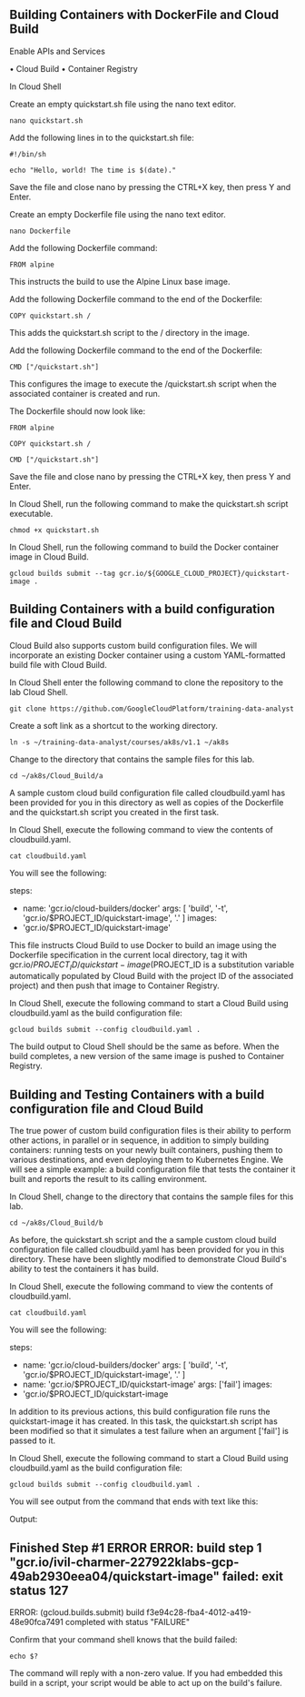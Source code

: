 ## Building Containers with DockerFile and Cloud Build

Enable APIs and Services

• Cloud Build
• Container Registry


In Cloud Shell 

Create an empty quickstart.sh file using the nano text editor.

` nano quickstart.sh `

Add the following lines in to the quickstart.sh file:

`#!/bin/sh `

` echo "Hello, world! The time is $(date)." `

Save the file and close nano by pressing the CTRL+X key, then press Y and Enter.

Create an empty Dockerfile file using the nano text editor.

` nano Dockerfile `

Add the following Dockerfile command:

` FROM alpine `

This instructs the build to use the Alpine Linux base image.

Add the following Dockerfile command to the end of the Dockerfile:

` COPY quickstart.sh / `

This adds the quickstart.sh script to the / directory in the image.

Add the following Dockerfile command to the end of the Dockerfile:

` CMD ["/quickstart.sh"] `

This configures the image to execute the /quickstart.sh script when the associated container is created and run.

The Dockerfile should now look like:

` FROM alpine `

` COPY quickstart.sh / `

` CMD ["/quickstart.sh"] `

Save the file and close nano by pressing the CTRL+X key, then press Y and Enter.

In Cloud Shell, run the following command to make the quickstart.sh script executable.

` chmod +x quickstart.sh `

In Cloud Shell, run the following command to build the Docker container image in Cloud Build.

` gcloud builds submit --tag gcr.io/${GOOGLE_CLOUD_PROJECT}/quickstart-image . `


## Building Containers with a build configuration file and Cloud Build

Cloud Build also supports custom build configuration files. We will incorporate an existing Docker container using a custom YAML-formatted build file with Cloud Build.

In Cloud Shell enter the following command to clone the repository to the lab Cloud Shell.

` git clone https://github.com/GoogleCloudPlatform/training-data-analyst `

Create a soft link as a shortcut to the working directory.

` ln -s ~/training-data-analyst/courses/ak8s/v1.1 ~/ak8s `

Change to the directory that contains the sample files for this lab.

` cd ~/ak8s/Cloud_Build/a `

A sample custom cloud build configuration file called cloudbuild.yaml has been provided for you in this directory as well as copies of the Dockerfile and the quickstart.sh script you created in the first task.

In Cloud Shell, execute the following command to view the contents of cloudbuild.yaml.

` cat cloudbuild.yaml `

You will see the following:

steps:
- name: 'gcr.io/cloud-builders/docker'
  args: [ 'build', '-t', 'gcr.io/$PROJECT_ID/quickstart-image', '.' ]
images:
- 'gcr.io/$PROJECT_ID/quickstart-image'

This file instructs Cloud Build to use Docker to build an image using the Dockerfile specification in the current local directory, tag it with gcr.io/$PROJECT_ID/quickstart-image ($PROJECT_ID is a substitution variable automatically populated by Cloud Build with the project ID of the associated project) and then push that image to Container Registry.

In Cloud Shell, execute the following command to start a Cloud Build using cloudbuild.yaml as the build configuration file:

` gcloud builds submit --config cloudbuild.yaml . `

The build output to Cloud Shell should be the same as before. When the build completes, a new version of the same image is pushed to Container Registry.

## Building and Testing Containers with a build configuration file and Cloud Build

The true power of custom build configuration files is their ability to perform other actions, in parallel or in sequence, in addition to simply building containers: running tests on your newly built containers, pushing them to various destinations, and even deploying them to Kubernetes Engine. We will see a simple example: a build configuration file that tests the container it built and reports the result to its calling environment.

In Cloud Shell, change to the directory that contains the sample files for this lab.

` cd ~/ak8s/Cloud_Build/b `

As before, the quickstart.sh script and the a sample custom cloud build configuration file called cloudbuild.yaml has been provided for you in this directory. These have been slightly modified to demonstrate Cloud Build's ability to test the containers it has build. 

In Cloud Shell, execute the following command to view the contents of cloudbuild.yaml.

` cat cloudbuild.yaml `

You will see the following:

steps:
- name: 'gcr.io/cloud-builders/docker'
  args: [ 'build', '-t', 'gcr.io/$PROJECT_ID/quickstart-image', '.' ]
- name: 'gcr.io/$PROJECT_ID/quickstart-image'
  args: ['fail']
images:
- 'gcr.io/$PROJECT_ID/quickstart-image

In addition to its previous actions, this build configuration file runs the quickstart-image it has created. In this task, the quickstart.sh script has been modified so that it simulates a test failure when an argument ['fail'] is passed to it.

In Cloud Shell, execute the following command to start a Cloud Build using cloudbuild.yaml as the build configuration file:

` gcloud builds submit --config cloudbuild.yaml . `

You will see output from the command that ends with text like this:

Output:

Finished Step #1
ERROR
ERROR: build step 1 "gcr.io/ivil-charmer-227922klabs-gcp-49ab2930eea04/quickstart-image" failed: exit status 127
----------------------------------------------------------------------------------------------------------------------------------------------------------------
ERROR: (gcloud.builds.submit) build f3e94c28-fba4-4012-a419-48e90fca7491 completed with status "FAILURE"

Confirm that your command shell knows that the build failed:

` echo $? `

The command will reply with a non-zero value. If you had embedded this build in a script, your script would be able to act up on the build's failure.
